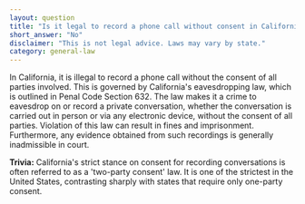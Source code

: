 ```yaml
---
layout: question
title: "Is it legal to record a phone call without consent in California?"
short_answer: "No"
disclaimer: "This is not legal advice. Laws may vary by state."
category: general-law
---
```

In California, it is illegal to record a phone call without the consent of all parties involved. This is governed by California's eavesdropping law, which is outlined in Penal Code Section 632. The law makes it a crime to eavesdrop on or record a private conversation, whether the conversation is carried out in person or via any electronic device, without the consent of all parties. Violation of this law can result in fines and imprisonment. Furthermore, any evidence obtained from such recordings is generally inadmissible in court.

**Trivia:** California's strict stance on consent for recording conversations is often referred to as a 'two-party consent' law. It is one of the strictest in the United States, contrasting sharply with states that require only one-party consent.
